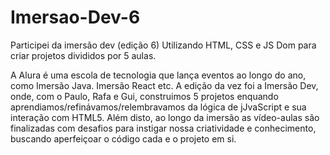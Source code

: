 # Imersao-Dev-6
Participei da imersão dev (edição 6) Utilizando HTML, CSS e JS Dom para criar projetos divididos por 5 aulas.

A Alura é uma escola de tecnologia que lança eventos ao longo do ano, como Imersão Java. Imersão React etc.
A edição da vez foi a Imersão Dev, onde, com o Paulo, Rafa e Gui, construimos 5 projetos enquando 
aprendiamos/refinávamos/relembravamos da lógica de jJvaScript e sua interação com HTML5.
Além disto, ao longo da imersão as vídeo-aulas são finalizadas com desafios para instigar nossa criatividade
e conhecimento, buscando aperfeiçoar o código cada e o projeto em si.
